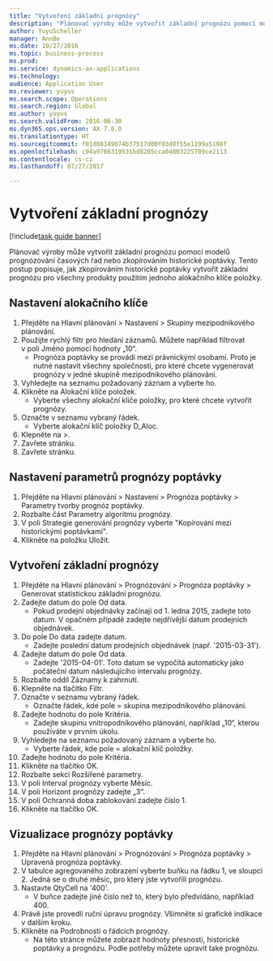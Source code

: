 ```yaml
--- 
title: "Vytvoření základní prognózy"
description: "Plánovač výroby může vytvořit základní prognózu pomocí modelů prognózování časových řad nebo zkopírováním historické poptávky."
author: YuyuScheller
manager: AnnBe
ms.date: 10/27/2016
ms.topic: business-process
ms.prod: 
ms.service: dynamics-ax-applications
ms.technology: 
audience: Application User
ms.reviewer: yuyus
ms.search.scope: Operations
ms.search.region: Global
ms.author: yuyus
ms.search.validFrom: 2016-06-30
ms.dyn365.ops.version: AX 7.0.0
ms.translationtype: HT
ms.sourcegitcommit: f01d88149074b37517d00f03d8f55e1199a5198f
ms.openlocfilehash: c94a9766319531bd8285cca04003225709ce2113
ms.contentlocale: cs-cz
ms.lasthandoff: 07/27/2017

---
```

# <a name="create-a-baseline-forecast"></a>Vytvoření základní prognózy

[!include[task guide banner](../../includes/task-guide-banner.md)]

Plánovač výroby může vytvořit základní prognózu pomocí modelů prognózování časových řad nebo zkopírováním historické poptávky. Tento postup popisuje, jak zkopírováním historické poptávky vytvořit základní prognózu pro všechny produkty použitím jednoho alokačního klíče položky. 


## <a name="set-up-an-item-allocation-key"></a>Nastavení alokačního klíče
1. Přejděte na Hlavní plánování > Nastavení > Skupiny mezipodnikového plánování.
2. Použijte rychlý filtr pro hledání záznamů. Můžete například filtrovat v poli Jméno pomocí hodnoty „10“.
    * Prognóza poptávky se provádí mezi právnickými osobami. Proto je nutné nastavit všechny společnosti, pro které chcete vygenerovat prognózy v jedné skupině mezipodnikového plánování.  
3. Vyhledejte na seznamu požadovaný záznam a vyberte ho.
4. Klikněte na Alokační klíče položek.
    * Vyberte všechny alokační klíče položky, pro které chcete vytvořit prognózy.  
5. Označte v seznamu vybraný řádek.
    * Vyberte alokační klíč položky D_Aloc.  
6. Klepněte na >.
7. Zavřete stránku.
8. Zavřete stránku.

## <a name="set-up-the-demand-forecasting-paramters"></a>Nastavení parametrů prognózy poptávky
1. Přejděte na Hlavní plánování > Nastavení > Prognóza poptávky > Parametry tvorby prognóz poptávky.
2. Rozbalte část Parametry algoritmu prognózy.
3. V poli Strategie generování prognózy vyberte "Kopírování mezi historickými poptávkami".
4. Klikněte na položku Uložit.

## <a name="create-a-baseline-forecast"></a>Vytvoření základní prognózy
1. Přejděte na Hlavní plánování > Prognózování > Prognóza poptávky > Generovat statistickou základní prognózu.
2. Zadejte datum do pole Od data.
    * Pokud prodejní objednávky začínají od 1. ledna 2015, zadejte toto datum. V opačném případě zadejte nejdřívější datum prodejních objednávek.  
3. Do pole Do data zadejte datum.
    * Zadejte poslední datum prodejních objednávek (např. '2015-03-31').  
4. Zadejte datum do pole Od data.
    * Zadejte '2015-04-01'. Toto datum se vypočítá automaticky jako počáteční datum následujícího intervalu prognózy.  
5. Rozbalte oddíl Záznamy k zahrnutí.
6. Klepněte na tlačítko Filtr.
7. Označte v seznamu vybraný řádek.
    * Označte řádek, kde pole = skupina mezipodnikového plánování.  
8. Zadejte hodnotu do pole Kritéria.
    * Zadejte skupinu vnitropodnikového plánování, například „10“, kterou používáte v prvním úkolu.  
9. Vyhledejte na seznamu požadovaný záznam a vyberte ho.
    * Vyberte řádek, kde pole = alokační klíč položky.  
10. Zadejte hodnotu do pole Kritéria.
11. Klikněte na tlačítko OK.
12. Rozbalte sekci Rozšířené parametry.
13. V poli Interval prognózy vyberte Měsíc.
14. V poli Horizont prognózy zadejte „3“.
15. V poli Ochranná doba zablokování zadejte číslo 1.
16. Klikněte na tlačítko OK.

## <a name="visualize-the-demand-forecast"></a>Vizualizace prognózy poptávky
1. Přejděte na Hlavní plánování > Prognózování > Prognóza poptávky > Upravená prognóza poptávky.
2. V tabulce agregovaného zobrazení vyberte buňku na řádku 1, ve sloupci 2. Jedná se o druhé měsíc, pro který jste vytvořili prognózu.
3. Nastavte QtyCell na '400'.
    * V buňce zadejte jiné číslo než to, který bylo předvídáno, například 400.  
4. Právě jste provedli ruční úpravu prognózy. Všimněte si grafické indikace v dalším kroku.
5. Klikněte na Podrobnosti o řádcích prognózy.
    * Na této stránce můžete zobrazit hodnoty přesnosti, historické poptávky a prognózu. Podle potřeby můžete upravit také prognózu.  


